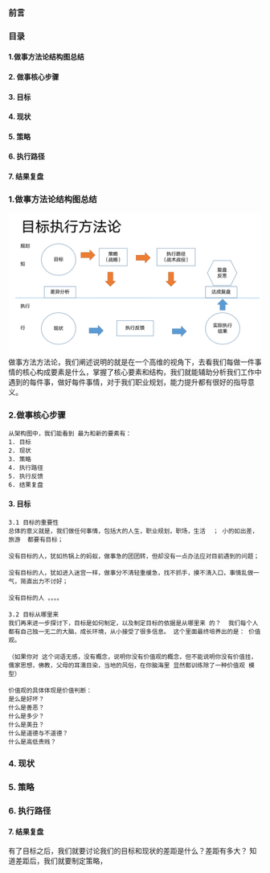 
### 前言

### 目录
#### 1.做事方法论结构图总结
#### 2. 做事核心步骤
#### 3. 目标
#### 4. 现状 
#### 5. 策略
#### 6. 执行路径
#### 7. 结果复盘


### 1.做事方法论结构图总结
![系统三高性能价值指标及要求](../../static/做事方法论.png)
	做事方法方法论，我们阐述说明的就是在一个高维的视角下，去看我们每做一件事情的核心构成要素是什么，掌握了核心要素和结构，我们就能辅助分析我们工作中遇到的每件事，做好每件事情，对于我们职业规划，能力提升都有很好的指导意义。

### 2.做事核心步骤
	从架构图中，我们能看到 最为和新的要素有：
	1. 目标
	2. 现状
	3. 策略
	4. 执行路径
	5. 执行反馈
	6. 结果复盘
   
#### 3. 目标   
	3.1 目标的重要性
	总体的意义就是，我们做任何事情，包括大的人生，职业规划，职场，生活  ； 小的如出差，旅游  都要有目标；

	没有目标的人，犹如热锅上的蚂蚁，做事急的团团转，但却没有一点办法应对目前遇到的问题；

	没有目标的人，犹如进入迷宫一样，做事分不清轻重缓急，找不抓手，摸不清入口，事情乱做一气，简直出力不讨好；

	没有目标的人 。。。。 

	3.2 目标从哪里来
	我们再来进一步探讨下，目标是如何制定，以及制定目标的依据是从哪里来 的？  我们每个人都有自己独一无二的大脑，成长环境，从小接受了很多信息。 这个里面最终培养出的是： 价值观。 

	（如果你对 这个词语无感，没有概念，说明你没有价值观的概念，但不能说明你没有价值挂， 儒家思想，佛教，父母的耳濡目染，当地的风俗，在你脑海里 显然都训练除了一种价值观 模型）

	价值观的具体体现是价值判断：
	是么是好坏？
	什么是善恶？
	什么是多少？
	什么是美丑？
	什么是道德与不道德？
	什么是高低贵贱？


### 4. 现状

### 5. 策略
### 6. 执行路径
#### 7. 结果复盘

有了目标之后，我们就要讨论我们的目标和现状的差距是什么？差距有多大？
知道差距后，我们就要制定策略，



